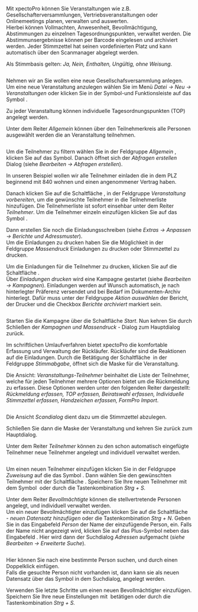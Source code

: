 <!DOCTYPE html>
<html>
<head>
<meta charset="utf-8">
<meta name="viewport" content="width=device-width, initial-scale=1.0">
<title>500_Veranstaltungen.md</title>
<link rel="stylesheet" href="https://stackedit.io/res-min/themes/base.css" />
<script type="text/javascript" src="https://cdn.mathjax.org/mathjax/latest/MathJax.js?config=TeX-AMS_HTML"></script>
</head>
<body><div class="container"><p>Mit xpectoPro können Sie Veranstaltungen wie z.B.  Gesellschafterversammlungen, Vertriebsveranstaltungen oder Onlinemeetings planen, verwalten und auswerten.  <br>
Hierbei können Vollmachten, Anwesenheit, Bevollmächtigung, Abstimmungen zu einzelnen Tagesordnungspunkten, verwaltet werden. Die Abstimmunsergebnisse können per Barcode eingelesen und archiviert werden. Jeder Stimmzettel hat seinen vordefinierten Platz und kann automatisch über den Scanmanager abgelegt werden.</p>

<p>Als Stimmbasis gelten: <em>Ja, Nein, Enthalten, Ungültig, ohne Weisung</em>.</p>

<p><img src="http://xpecto.github.io/docs/img/img_1443538341445.png" alt="" title=""></p>

<p>Nehmen wir an Sie wollen eine neue Gesellschafsversammlung anlegen.  <br>
Um eine neue Veranstaltung anzulegen wählen Sie im Menü <em>Datei → Neu → Veranstaltungen</em> oder klicken Sie in der Symbol-und Funktionsleiste auf das Symbol <img src="http://xpecto.github.io/docs/img/img_1429027370695.png" alt="" title="">. </p>

<p>Zu jeder Veranstaltung können individuelle Tagesordnungspunkten (TOP) angelegt werden. </p>

<p>Unter dem Reiter <em>Allgemein</em> können über den Teilnehmerkreis alle Personen ausgewählt werden die an Veranstaltung teilnehmen. </p>

<p><img src="http://xpecto.github.io/docs/img/img_1443010174699.png" alt="" title=""></p>

<p>Um die Teilnehmer zu filtern wählen Sie in der Feldgruppe <em>Allgemein</em> <img src="http://xpecto.github.io/docs/img/img_1432886377432.png" alt="" title="">, klicken Sie auf das Symbol<img src="http://xpecto.github.io/docs/img/img_1432890657651.png" alt="" title="">. Danach öffnet sich der <em>Abfragen erstellen</em> Dialog (siehe <em>Bearbeiten → Abfragen erstellen</em>). </p>

<p>In unseren Beispiel wollen wir alle Teilnehmer einladen die in dem PLZ beginnend mit 840 wohnen und einen angenommener Vertrag haben. <br>
<img src="http://xpecto.github.io/docs/img/img_1430841532256.png" alt="" title=""></p>

<p>Danach klicken Sie auf die Schaltfläche <img src="http://xpecto.github.io/docs/img/img_1432891106020.png" alt="" title="">, in der Feldgruppe <em>Veranstaltung vorbereiten</em>, um die gewünschte Teilnehmer in die Teilnehmerliste hinzufügen. Die Teilnehmerliste ist sofort einsehbar unter dem Reiter <em>Teilnehmer</em>. Um die Teilnehmer einzeln einzufügen klicken Sie auf das Symbol <img src="http://xpecto.github.io/docs/img/img_1443010395863.png" alt="" title="">.</p>

<p>Dann erstellen Sie noch die Einladungsschreiben (siehe <em>Extras → Anpassen → Berichte und Adressmuster</em>). <br>
Um die Einladungen zu drucken haben Sie die Möglichkeit in der Feldgruppe <em>Massendruck</em> Einladungen zu drucken oder Stimmzettel zu drucken.</p>

<p>Um die Einladungen für die Teilnehmer zu drucken, klicken Sie auf die  Schaltfläche <img src="http://xpecto.github.io/docs/img/img_1433144034768.png" alt="" title="">.  <br>
Über <em>Einladungen drucken</em> wird eine Kampagne gestartet (siehe <em>Bearbeiten → Kampagnen</em>). Einladungen werden auf Wunsch automatisch, je nach hinterlegter Präferenz versendet und bei Bedarf im Dokumenten-Archiv hinterlegt. Dafür muss unter der Feldgruppe <em>Aktion auswählen</em> der Bericht, der Drucker und die Checkbox <em>Berichte archiviert</em> markiert sein.</p>

<p><img src="http://xpecto.github.io/docs/img/img_1443775445733.png" alt="" title=""></p>

<p>Starten Sie die Kampagne über die Schaltfläche <em>Start</em>. Nun kehren Sie durch Schließen der <em>Kampagnen und Massendruck</em> - Dialog zum Hauptdialog zurück.</p>

<p>Im schriftlichen Umlaufverfahren bietet xpectoPro die komfortable Erfassung  und Verwaltung der Rückläufer. Rückläufer sind die Reaktionen auf die Einladungen. Durch die Betätigung der Schaltfläche <img src="http://xpecto.github.io/docs/img/img_1433146421500.png" alt="" title=""> in der Feldgruppe <em>Stimmabgabe</em>, öffnet sich die Maske für die Veranstaltung. </p>

<p>Die Ansicht: <em>Veranstaltungs-Teilnehmer</em> beinhaltet die Liste der Teilnehmer, welche für jeden Teilnehmer mehrere Optionen bietet um die Rückmeldung zu erfassen. Diese Optionen werden unter den folgenden Reiter dargestellt: <em>Rückmeldung erfassen, TOP erfassen, Beiratswahl erfassen, Individuelle Stimmzettel erfassen, Handzeichen erfassen, FormPro Import</em>.</p>

<p><img src="http://xpecto.github.io/docs/img/img_1443012682876.png" alt="" title=""></p>

<p>Die Ansicht <em>Scandialog</em> dient dazu um die Stimmzettel abzulegen.   </p>

<p>Schließen Sie dann die Maske der Veranstaltung und kehren Sie zurück zum Hauptdialog.</p>

<p>Unter dem Reiter <em>Teilnehmer</em> können zu den schon automatisch eingefügte Teilnehmer neue Teilnehmer angelegt und individuell verwaltet werden.</p>

<p><img src="http://xpecto.github.io/docs/img/img_1443015444768.png" alt="" title=""></p>

<p>Um einen neuen Teilnehmer einzufügen klicken Sie in der Feldgruppe <em>Zuweisung</em> auf die das Symbol <img src="http://xpecto.github.io/docs/img/img_1426499792252.png" alt="" title="">.  Dann wählen Sie den gewünschten Teilnehmer mit der Schaltfläche <img src="http://xpecto.github.io/docs/img/img_1439206980898.png" alt="" title="">. Speichern Sie Ihre neuen Teilnehmer mit dem Symbol <img src="http://xpecto.github.io/docs/img/img_1439207060262.png" alt="" title=""> oder durch die Tastenkombination <em>Strg + S.</em></p>

<p>Unter dem Reiter <em>Bevollmächtigte</em> können die stellvertretende Personen angelegt, und individuell verwaltet werden. <br>
Um ein neuer Bevollmächtigter einzufügen klicken Sie auf die Schaltfläche <img src="http://xpecto.github.io/docs/img/img_1439208928813.png" alt="" title=""> - <em>neuen Datensatz hinzufügen</em>  oder die Tastenkombination <em>Strg + N</em>. Geben Sie in das Eingabefeld <em>Person</em> der Name der einzufügende Person, ein. Falls der Name nicht angezeigt wird, klicken Sie auf das Plus-Symbol neben das Eingabefeld <img src="http://xpecto.github.io/docs/img/img_1439210074824.png" alt="" title="">. Hier wird dann der Suchdialog <em>Adressen</em> aufgemacht (<em>siehe Bearbeiten → Erweiterte Suche</em>). </p>

<p><img src="http://xpecto.github.io/docs/img/img_1439210969105.png" alt="" title=""></p>

<p>Hier können Sie nach eine bestimmte Person suchen, und durch einen Doppelklick einfügen. <br>
Falls die gesuchte Person nicht vorhanden ist, dann kann sie als neuen Datensatz über das Symbol<img src="http://xpecto.github.io/docs/img/img_1439209764662.png" alt="" title=""> in dem Suchdialog, angelegt werden.</p>

<p>Verwenden Sie letzte Schritte um einen neuen Bevollmächtigter einzufügen. <br>
Speichern Sie Ihre neue Einstellungen mit <img src="http://xpecto.github.io/docs/img/img_1439207060262.png" alt="" title=""> betätigen oder durch die Tastenkombination <em>Strg + S.</em></p></div></body>
</html>